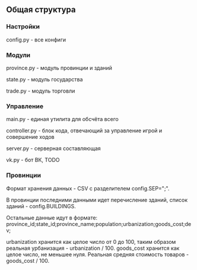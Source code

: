 ## Общая структура

### Настройки

config.py - все конфиги

### Модули

province.py - модуль провинции и зданий

state.py - модуль государства

trade.py - модуль торговли

### Управление

main.py - единая утилита для обсчёта всего

controller.py - блок кода, отвечающий за управление игрой и совершение ходов

server.py - серверная составляющая

vk.py - бот ВК, TODO

### Провинции

Формат хранения данных - CSV с разделителем config.SEP=";".

В провинции последними данными идет перечисление зданий, список зданий - config.BUILDINGS.

Остальные данные идут в формате: province_id;state_id;province_name;population;urbanization;goods_cost;dev;

urbanization хранится как целое число от 0 до 100, таким образом реальная урбанизация - urbanization / 100.
goods_cost хранится как целое число, не меньшее нуля. Реальная средняя стоимость товаров - goods_cost / 100.
